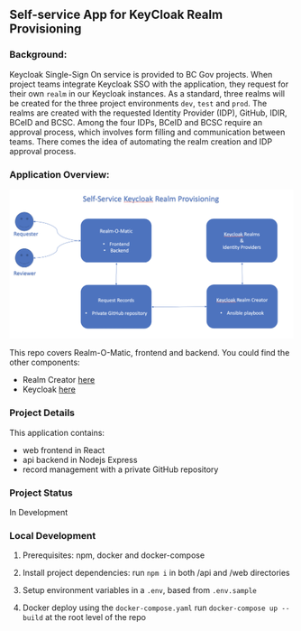 ## Self-service App for KeyCloak Realm Provisioning

### Background:
Keycloak Single-Sign On service is provided to BC Gov projects. When project teams integrate Keycloak SSO with the application, they request for their own `realm` in our Keycloak instances. As a standard, three realms will be created for the three project environments `dev`, `test` and `prod`. The realms are created with the requested Identity Provider (IDP), GitHub, IDIR, BCeID and BCSC. Among the four IDPs, BCeID and BCSC require an approval process, which involves form filling and communication between teams. There comes the idea of automating the realm creation and IDP approval process.

### Application Overview:
![Alt Text](overview.png)

This repo covers Realm-O-Matic, frontend and backend.
You could find the other components:
- Realm Creator [here](https://github.com/BCDevOps/keycloak-admin)
- Keycloak [here](https://github.com/bcgov/ocp-sso)

### Project Details
This application contains:
- web frontend in React
- api backend in Nodejs Express
- record management with a private GitHub repository

### Project Status
In Development   

### Local Development
1. Prerequisites: npm, docker and docker-compose

2. Install project dependencies:
run `npm i` in both /api and /web directories

3. Setup environment variables in a `.env`, based from `.env.sample`

4. Docker deploy using the `docker-compose.yaml`
run `docker-compose up --build` at the root level of the repo 
